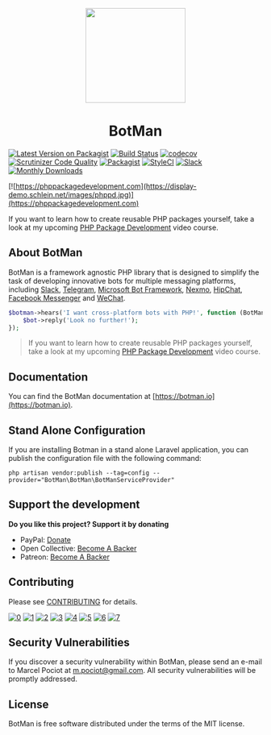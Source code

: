 <p align="center"><img height="188" width="198" src="https://botman.io/img/botman.png"></p>
<h1 align="center">BotMan</h1>

[![Latest Version on Packagist](https://img.shields.io/packagist/v/botman/botman.svg?style=flat-square)](https://packagist.org/packages/botman/botman)
[![Build Status](https://travis-ci.org/botman/botman.svg?branch=2.0)](https://travis-ci.org/botman/botman)
[![codecov](https://codecov.io/gh/botman/botman/branch/master/graph/badge.svg)](https://codecov.io/gh/botman/botman)
[![Scrutinizer Code Quality](https://scrutinizer-ci.com/g/botman/botman/badges/quality-score.png?b=master)](https://scrutinizer-ci.com/g/botman/botman/?branch=master)
[![Packagist](https://img.shields.io/packagist/l/botman/botman.svg)]()
[![StyleCI](https://styleci.io/repos/65017574/shield?branch=master)](https://styleci.io/repos/65017574)
[![Slack](https://slack.botman.io/badge.svg)](https://slack.botman.io)
[![Monthly Downloads](https://img.shields.io/packagist/dm/botman/botman.svg?style=flat-square)](https://packagist.org/packages/botman/botman)

[![https://phppackagedevelopment.com](https://display-demo.schlein.net/images/phppd.jpg)](https://phppackagedevelopment.com)

If you want to learn how to create reusable PHP packages yourself, take a look at my upcoming [PHP Package Development](https://phppackagedevelopment.com) video course.

## About BotMan

BotMan is a framework agnostic PHP library that is designed to simplify the task of developing innovative bots for multiple messaging platforms, including [Slack](https://slack.com), [Telegram](https://telegram.org), [Microsoft Bot Framework](https://dev.botframework.com), [Nexmo](https://www.nexmo.com), [HipChat](https://www.hipchat.com), [Facebook Messenger](https://www.messenger.com) and [WeChat](https://web.wechat.com).

```php
$botman->hears('I want cross-platform bots with PHP!', function (BotMan $bot) {
    $bot->reply('Look no further!');
});
```

> If you want to learn how to create reusable PHP packages yourself, take a look at my upcoming [PHP Package Development](https://phppackagedevelopment.com) video course.

## Documentation

You can find the BotMan documentation at [https://botman.io](https://botman.io).

## Stand Alone Configuration

If you are installing Botman in a stand alone Laravel application, you can publish the configuration file with the following command:

```
php artisan vendor:publish --tag=config --provider="BotMan\BotMan\BotManServiceProvider"
```

## Support the development
**Do you like this project? Support it by donating**

- PayPal: [Donate](https://www.paypal.com/cgi-bin/webscr?cmd=_donations&business=m%2epociot%40googlemail%2ecom&lc=CY&item_name=BotMan&no_note=0&currency_code=EUR&bn=PP%2dDonationsBF%3abtn_donateCC_LG%2egif%3aNonHostedGuest)
- Open Collective: [Become A Backer](https://opencollective.com/botman)
- Patreon: [Become A Backer](https://www.patreon.com/botman)

## Contributing

Please see [CONTRIBUTING](CONTRIBUTING.md) for details.

[![0](https://sourcerer.io/fame/sergey48k/botman/botman/images/0)](https://sourcerer.io/fame/sergey48k/botman/botman/links/0)
[![1](https://sourcerer.io/fame/sergey48k/botman/botman/images/1)](https://sourcerer.io/fame/sergey48k/botman/botman/links/1)
[![2](https://sourcerer.io/fame/sergey48k/botman/botman/images/2)](https://sourcerer.io/fame/sergey48k/botman/botman/links/2)
[![3](https://sourcerer.io/fame/sergey48k/botman/botman/images/3)](https://sourcerer.io/fame/sergey48k/botman/botman/links/3)
[![4](https://sourcerer.io/fame/sergey48k/botman/botman/images/4)](https://sourcerer.io/fame/sergey48k/botman/botman/links/4)
[![5](https://sourcerer.io/fame/sergey48k/botman/botman/images/5)](https://sourcerer.io/fame/sergey48k/botman/botman/links/5)
[![6](https://sourcerer.io/fame/sergey48k/botman/botman/images/6)](https://sourcerer.io/fame/sergey48k/botman/botman/links/6)
[![7](https://sourcerer.io/fame/sergey48k/botman/botman/images/7)](https://sourcerer.io/fame/sergey48k/botman/botman/links/7)

## Security Vulnerabilities

If you discover a security vulnerability within BotMan, please send an e-mail to Marcel Pociot at m.pociot@gmail.com. All security vulnerabilities will be promptly addressed.

## License

BotMan is free software distributed under the terms of the MIT license.
 
